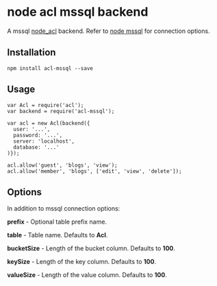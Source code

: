 node acl mssql backend
======================

A mssql [node_acl](https://github.com/OptimalBits/node_acl) backend. Refer to [node mssql](https://www.npmjs.com/package/mssql) for connection options.

Installation
------------

    npm install acl-mssql --save

Usage
-----

    var Acl = require('acl');
    var backend = require('acl-mssql');

    var acl = new Acl(backend({
      user: '...',
      password: '...',
      server: 'localhost',
      database: '...'
    )});

    acl.allow('guest', 'blogs', 'view');
    acl.allow('member', 'blogs', ['edit', 'view', 'delete']);

Options
-------

In addition to mssql connection options:

**prefix** - Optional table prefix name.

**table** - Table name. Defaults to **Acl**.

**bucketSize** - Length of the bucket column. Defaults to **100**.

**keySize** - Length of the key column. Defaults to **100**.

**valueSize** - Length of the value column. Defaults to **100**.

